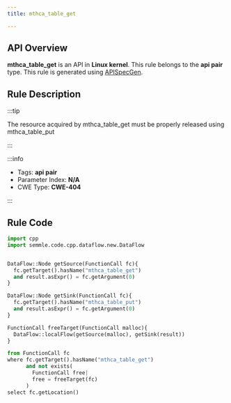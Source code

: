 ```yaml
---
title: mthca_table_get

---
```



## API Overview
**mthca_table_get** is an API in **Linux kernel**. This rule belongs to the **api pair** type. This rule is generated using [APISpecGen](../../tools/APISpecGen).
## Rule Description

:::tip

The resource acquired by mthca_table_get must be properly released using mthca_table_put

:::

:::info

- Tags: **api pair**
- Parameter Index: **N/A**
- CWE Type: **CWE-404**

:::

## Rule Code
```python
import cpp
import semmle.code.cpp.dataflow.new.DataFlow


DataFlow::Node getSource(FunctionCall fc){
  fc.getTarget().hasName("mthca_table_get")
  and result.asExpr() = fc.getArgument(0)
}

DataFlow::Node getSink(FunctionCall fc){
  fc.getTarget().hasName("mthca_table_put")
  and result.asExpr() = fc.getArgument(0)
}

FunctionCall freeTarget(FunctionCall malloc){
  DataFlow::localFlow(getSource(malloc), getSink(result))
}

from FunctionCall fc
where fc.getTarget().hasName("mthca_table_get")
      and not exists(
        FunctionCall free| 
        free = freeTarget(fc)
      )
select fc.getLocation()

    
```